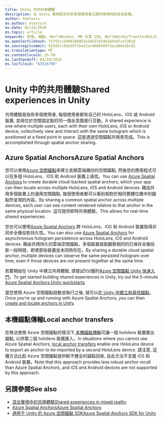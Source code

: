 ```yaml
---
title: Unity 中的共用體驗
description: 在 Unity 應用程式中的多個使用者之間共用相同的全息影像。
author: thetuvix
ms.author: alexturn
ms.date: 02/24/2019
ms.topic: article
keywords: 共用, 錨點, WorldAnchor, MR 分享 250, WorldAnchorTransferBatch, SpatialPerception, Azure, Azure 空間錨點, ASA
ms.openlocfilehash: fe755c15d942660b1e16b2335db28d3d7ce72816
ms.sourcegitcommit: 915d3cc63a5571ba22ac4608589f3eca8da1bc81
ms.translationtype: MT
ms.contentlocale: zh-TW
ms.lasthandoff: 04/24/2019
ms.locfileid: "63516799"
---
```

# <a name="shared-experiences-in-unity"></a><span data-ttu-id="46ba4-104">Unity 中的共用體驗</span><span class="sxs-lookup"><span data-stu-id="46ba4-104">Shared experiences in Unity</span></span>

<span data-ttu-id="46ba4-105">共用體驗是指有多個使用者, 每個使用者都有自己的 HoloLens、iOS 或 Android 裝置, 並與位於空間固定點的同一個全息圖進行互動。</span><span class="sxs-lookup"><span data-stu-id="46ba4-105">A shared experience is one where multiple users, each with their own HoloLens, iOS or Android device, collectively view and interact with the same hologram which is positioned at a fixed point in space.</span></span> <span data-ttu-id="46ba4-106">這是透過空間錨點共用來完成。</span><span class="sxs-lookup"><span data-stu-id="46ba4-106">This is accomplished through spatial anchor sharing.</span></span>

## <a name="azure-spatial-anchors"></a><span data-ttu-id="46ba4-107">Azure Spatial Anchors</span><span class="sxs-lookup"><span data-stu-id="46ba4-107">Azure Spatial Anchors</span></span>

<span data-ttu-id="46ba4-108">您可以使用<a href="https://docs.microsoft.com/azure/spatial-anchors/overview" target="_blank">Azure 空間錨點</a>來建立長期雲端備份的空間錨點, 然後您的應用程式可以在多個 HoloLens、IOS 和 Android 裝置上尋找。</span><span class="sxs-lookup"><span data-stu-id="46ba4-108">You can use <a href="https://docs.microsoft.com/azure/spatial-anchors/overview" target="_blank">Azure Spatial Anchors</a> to create durable cloud-backed spatial anchors, which your app can then locate across multiple HoloLens, iOS and Android devices.</span></span>  <span data-ttu-id="46ba4-109">藉由共用多個裝置上的通用空間錨點, 每個使用者都可以看到相對於相同實體位置中的錨點所呈現的內容。</span><span class="sxs-lookup"><span data-stu-id="46ba4-109">By sharing a common spatial anchor across multiple devices, each user can see content rendered relative to that anchor in the same physical location.</span></span>  <span data-ttu-id="46ba4-110">這可提供即時共用體驗。</span><span class="sxs-lookup"><span data-stu-id="46ba4-110">This allows for real-time shared experiences.</span></span>

<span data-ttu-id="46ba4-111">您也可以使用<a href="https://docs.microsoft.com/azure/spatial-anchors/overview" target="_blank">Azure Spatial Anchors</a> 跨 HoloLens、iOS 和 Android 裝置取得非同步全像投影持久性。</span><span class="sxs-lookup"><span data-stu-id="46ba4-111">You can also use <a href="https://docs.microsoft.com/azure/spatial-anchors/overview" target="_blank">Azure Spatial Anchors</a> for asynchronous hologram persistence across HoloLens, iOS and Android devices.</span></span>  <span data-ttu-id="46ba4-112">藉由共用持久的雲端空間錨點，多個裝置就能觀察相同的已保存全像投影一段時間，即使那些裝置並未同時存在。</span><span class="sxs-lookup"><span data-stu-id="46ba4-112">By sharing a durable cloud spatial anchor, multiple devices can observe the same persisted hologram over time, even if those devices are not present together at the same time.</span></span>

<span data-ttu-id="46ba4-113">若要開始在 Unity 中建立共用體驗, 請嘗試5分鐘的<a href="https://docs.microsoft.com/azure/spatial-anchors/unity-overview" target="_blank">Azure 空間錨點 Unity 快速入門</a>。</span><span class="sxs-lookup"><span data-stu-id="46ba4-113">To get started building shared experiences in Unity, try out the 5-minute <a href="https://docs.microsoft.com/azure/spatial-anchors/unity-overview" target="_blank">Azure Spatial Anchors Unity quickstarts</a>.</span></span>

<span data-ttu-id="46ba4-114">當您使用 Azure 空間錨點啟動並執行之後, 就可以<a href="https://docs.microsoft.com/azure/spatial-anchors/concepts/create-locate-anchors-unity" target="_blank">在 Unity 中建立和尋找錨點</a>。</span><span class="sxs-lookup"><span data-stu-id="46ba4-114">Once you're up and running with Azure Spatial Anchors, you can then <a href="https://docs.microsoft.com/azure/spatial-anchors/concepts/create-locate-anchors-unity" target="_blank">create and locate anchors in Unity</a>.</span></span>

## <a name="local-anchor-transfers"></a><span data-ttu-id="46ba4-115">本機錨點傳輸</span><span class="sxs-lookup"><span data-stu-id="46ba4-115">Local anchor transfers</span></span>

<span data-ttu-id="46ba4-116">在無法使用 Azure 空間錨點的情況下,[本機錨點傳輸](local-anchor-transfers-in-unity.md)可讓一個 hololens 裝置匯出錨點, 以供第二個 hololens 裝置匯入。</span><span class="sxs-lookup"><span data-stu-id="46ba4-116">In situations where you cannot use Azure Spatial Anchors, [local anchor transfers](local-anchor-transfers-in-unity.md) enable one HoloLens device to export an anchor to be imported by a second HoloLens device.</span></span>  <span data-ttu-id="46ba4-117">請注意, 這種方法比起 Azure 空間錨點提供較不健全的錨點回收, 且此方法不支援 iOS 和 Android 裝置。</span><span class="sxs-lookup"><span data-stu-id="46ba4-117">Note that this approach provides less robust anchor recall than Azure Spatial Anchors, and iOS and Android devices are not supported by this approach.</span></span>

## <a name="see-also"></a><span data-ttu-id="46ba4-118">另請參閱</span><span class="sxs-lookup"><span data-stu-id="46ba4-118">See also</span></span>
* [<span data-ttu-id="46ba4-119">混合實境中的共用體驗</span><span class="sxs-lookup"><span data-stu-id="46ba4-119">Shared experiences in mixed reality</span></span>](shared-experiences-in-mixed-reality.md)
* <span data-ttu-id="46ba4-120"><a href="https://docs.microsoft.com/azure/spatial-anchors" target="_blank">Azure Spatial Anchors</a></span><span class="sxs-lookup"><span data-stu-id="46ba4-120"><a href="https://docs.microsoft.com/azure/spatial-anchors" target="_blank">Azure Spatial Anchors</a></span></span>
* <span data-ttu-id="46ba4-121"><a href="https://docs.microsoft.com/dotnet/api/Microsoft.Azure.SpatialAnchors" target="_blank">適用于 Unity 的 Azure 空間錨點 SDK</a></span><span class="sxs-lookup"><span data-stu-id="46ba4-121"><a href="https://docs.microsoft.com/dotnet/api/Microsoft.Azure.SpatialAnchors" target="_blank">Azure Spatial Anchors SDK for Unity</a></span></span>